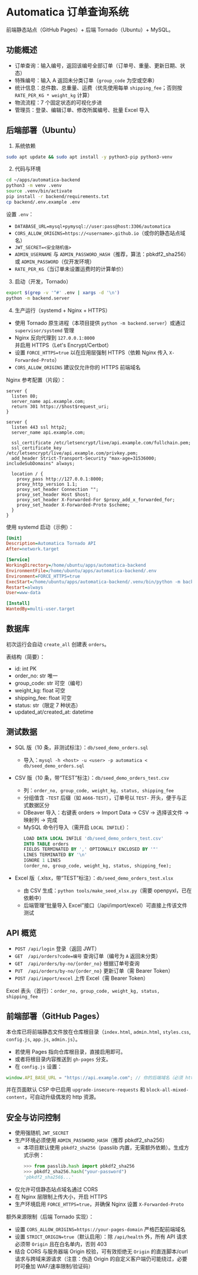 # Automatica 订单查询系统

前端静态站点（GitHub Pages）+ 后端 Tornado（Ubuntu）+ MySQL。

## 功能概述

- 订单查询：输入编号，返回该编号全部订单（订单号、重量、更新日期、状态）
- 特殊编号：输入 A 返回未分类订单（`group_code` 为空或空串）
- 统计信息：总件数、总重量、运费（优先使用每单 `shipping_fee`；否则按 `RATE_PER_KG * weight_kg` 计算）
- 物流流程：7 个固定状态的可视化步进
- 管理员：登录、编辑订单、修改所属编号、批量 Excel 导入

## 后端部署（Ubuntu）

1) 系统依赖

```bash
sudo apt update && sudo apt install -y python3-pip python3-venv
```

2) 代码与环境

```bash
cd ~/apps/automatica-backend
python3 -m venv .venv
source .venv/bin/activate
pip install -r backend/requirements.txt
cp backend/.env.example .env
```

设置 `.env`：

- `DATABASE_URL=mysql+pymysql://user:pass@host:3306/automatica`
- `CORS_ALLOW_ORIGINS=https://<username>.github.io`（或你的静态站点域名）
- `JWT_SECRET=<安全随机值>`
- `ADMIN_USERNAME` 与 `ADMIN_PASSWORD_HASH`（推荐，算法：pbkdf2_sha256）或 `ADMIN_PASSWORD`（仅开发环境）
- `RATE_PER_KG`（当订单未设置运费时的计算单价）

3) 启动（开发，Tornado）

```bash
export $(grep -v '^#' .env | xargs -d '\n')
python -m backend.server
```

4) 生产运行（systemd + Nginx + HTTPS）

- 使用 Tornado 原生进程（本项目提供 `python -m backend.server`）或通过 `supervisor/systemd` 管理
- Nginx 反向代理到 `127.0.0.1:8000` 并启用 HTTPS（Let's Encrypt/Certbot）
- 设置 `FORCE_HTTPS=true` 以在应用层强制 HTTPS（依赖 Nginx 传入 `X-Forwarded-Proto`）
- `CORS_ALLOW_ORIGINS` 建议仅允许你的 HTTPS 前端域名

Nginx 参考配置（片段）：

```nginx
server {
  listen 80;
  server_name api.example.com;
  return 301 https://$host$request_uri;
}

server {
  listen 443 ssl http2;
  server_name api.example.com;

  ssl_certificate /etc/letsencrypt/live/api.example.com/fullchain.pem;
  ssl_certificate_key /etc/letsencrypt/live/api.example.com/privkey.pem;
  add_header Strict-Transport-Security "max-age=31536000; includeSubDomains" always;

  location / {
    proxy_pass http://127.0.0.1:8000;
    proxy_http_version 1.1;
    proxy_set_header Connection "";
    proxy_set_header Host $host;
    proxy_set_header X-Forwarded-For $proxy_add_x_forwarded_for;
    proxy_set_header X-Forwarded-Proto $scheme;
  }
}
```

使用 systemd 启动（示例）：

```ini
[Unit]
Description=Automatica Tornado API
After=network.target

[Service]
WorkingDirectory=/home/ubuntu/apps/automatica-backend
EnvironmentFile=/home/ubuntu/apps/automatica-backend/.env
Environment=FORCE_HTTPS=true
ExecStart=/home/ubuntu/apps/automatica-backend/.venv/bin/python -m backend.server
Restart=always
User=www-data

[Install]
WantedBy=multi-user.target
```

## 数据库

初次运行会自动 `create_all` 创建表 `orders`。

表结构（简要）：

- id: int PK
- order_no: str 唯一
- group_code: str 可空（编号）
- weight_kg: float 可空
- shipping_fee: float 可空
- status: str（限定 7 种状态）
- updated_at/created_at: datetime

## 测试数据

- SQL 版（10 条，非测试标注）：`db/seed_demo_orders.sql`
  - 导入：`mysql -h <host> -u <user> -p automatica < db/seed_demo_orders.sql`

- CSV 版（10 条，带“TEST”标注）：`db/seed_demo_orders_test.csv`
  - 列：`order_no, group_code, weight_kg, status, shipping_fee`
  - 分组值含 `-TEST` 后缀（如 `A666-TEST`），订单号以 `TEST-` 开头，便于与正式数据区分
  - DBeaver 导入：右键表 orders → Import Data → CSV → 选择该文件 → 映射列 → 完成
  - MySQL 命令行导入（需开启 `LOCAL INFILE`）：
    ```sql
    LOAD DATA LOCAL INFILE 'db/seed_demo_orders_test.csv'
    INTO TABLE orders
    FIELDS TERMINATED BY ',' OPTIONALLY ENCLOSED BY '"'
    LINES TERMINATED BY '\n'
    IGNORE 1 LINES
    (order_no, group_code, weight_kg, status, shipping_fee);
    ```

- Excel 版（.xlsx，带“TEST”标注）：`db/seed_demo_orders_test.xlsx`
  - 由 CSV 生成：`python tools/make_seed_xlsx.py`（需要 openpyxl，已在依赖中）
  - 后端管理“批量导入 Excel”接口（/api/import/excel）可直接上传该文件测试

## API 概览

- `POST /api/login` 登录（返回 JWT）
- `GET  /api/orders?code=编号` 查询订单（编号为 `A` 返回未分类）
- `GET  /api/orders/by-no/{order_no}` 根据订单号查询
- `PUT  /api/orders/by-no/{order_no}` 更新订单（需 Bearer Token）
- `POST /api/import/excel` 上传 Excel（需 Bearer Token）

Excel 表头（首行）：`order_no, group_code, weight_kg, status, shipping_fee`

## 前端部署（GitHub Pages）

本仓库已将前端静态文件放在仓库根目录（`index.html`, `admin.html`, `styles.css`, `config.js`, `app.js`, `admin.js`）。

- 若使用 Pages 指向仓库根目录，直接启用即可。
- 或者将根目录内容推送到 `gh-pages` 分支。
- 在 `config.js` 设置：

```js
window.API_BASE_URL = "https://api.example.com"; // 你的后端域名（必须 https）
```

并在页面默认 CSP 中已启用 `upgrade-insecure-requests` 和 `block-all-mixed-content`，可自动升级偶发的 http 资源。

## 安全与访问控制

- 使用强随机 `JWT_SECRET`
- 生产环境必须使用 `ADMIN_PASSWORD_HASH`（推荐 pbkdf2_sha256）
  - 本项目默认使用 `pbkdf2_sha256`（passlib 内置，无需额外依赖）。生成方式示例：
    ```python
    >>> from passlib.hash import pbkdf2_sha256
    >>> pbkdf2_sha256.hash("your-password")
    'pbkdf2_sha256$...'
    ```
- 仅允许可信静态站点域名通过 CORS
- 在 Nginx 层限制上传大小，开启 HTTPS
- 生产环境启用 `FORCE_HTTPS=true`，并确保 Nginx 设置 `X-Forwarded-Proto`

额外来源限制（后端 Tornado 实现）：
- 设置 `CORS_ALLOW_ORIGINS=https://your-pages-domain` 严格匹配前端域名
- 设置 `STRICT_ORIGIN=true`（默认启用）：除 `/api/health` 外，所有 API 请求必须带 `Origin` 且在白名单内，否则 403
- 结合 CORS 与服务器端 Origin 校验，可有效拒绝无 `Origin` 的直连脚本/curl 请求与跨域来源请求（注意：伪造 Origin 的自定义客户端仍可能绕过，必要时可叠加 WAF/速率限制/验证码）
